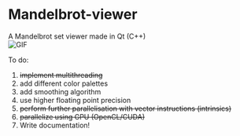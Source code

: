 # Mandelbrot-viewer
A Mandelbrot set viewer made in Qt (C++)  
![GIF](https://i.imgur.com/WdoLHQV.gif)  

To do:
1. ~~implement multithreading~~
2. add different color palettes 
3. add smoothing algorithm
4. use higher floating point precision
5. ~~perform further parallelisation with vector instructions (intrinsics)~~
6. ~~parallelize using GPU (OpenCL/CUDA)~~
7. Write documentation!
